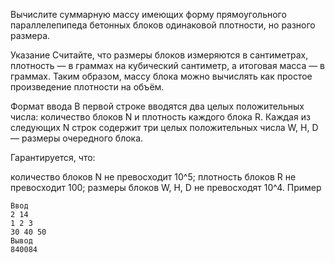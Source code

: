 Вычислите суммарную массу имеющих форму прямоугольного параллелепипеда бетонных блоков одинаковой плотности, но разного размера.

Указание
Считайте, что размеры блоков измеряются в сантиметрах, плотность — в граммах на кубический сантиметр, а итоговая масса — в граммах. Таким образом, массу блока можно вычислять как простое произведение плотности на объём.

Формат ввода
В первой строке вводятся два целых положительных числа: количество блоков N и плотность каждого блока R. Каждая из следующих N строк содержит три целых положительных числа W, H, D — размеры очередного блока.

Гарантируется, что:

количество блоков N не превосходит 10^5;
плотность блоков R не превосходит 100;
размеры блоков W, H, D не превосходят 10^4.
Пример
```
Ввод
2 14
1 2 3
30 40 50
Вывод
840084
```

